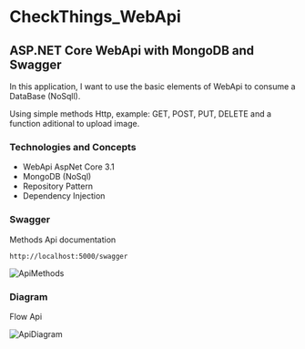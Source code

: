 # CheckThings_WebApi

## ASP.NET Core WebApi with MongoDB and Swagger

In this application, I want to use the basic elements of WebApi to consume a DataBase (NoSqll).

Using simple methods Http, example: GET, POST, PUT, DELETE and a function aditional to upload image.

### Technologies and Concepts

- WebApi AspNet Core 3.1
- MongoDB (NoSql)
- Repository Pattern
- Dependency Injection

### Swagger

Methods Api documentation

``` http://localhost:5000/swagger ```

![ApiMethods](./Resounres/ImagesReadme/methodsApi.jpg)

### Diagram

Flow Api

![ApiDiagram](./Resounres/ImagesReadme/FlowDiagramApi.jpg)
